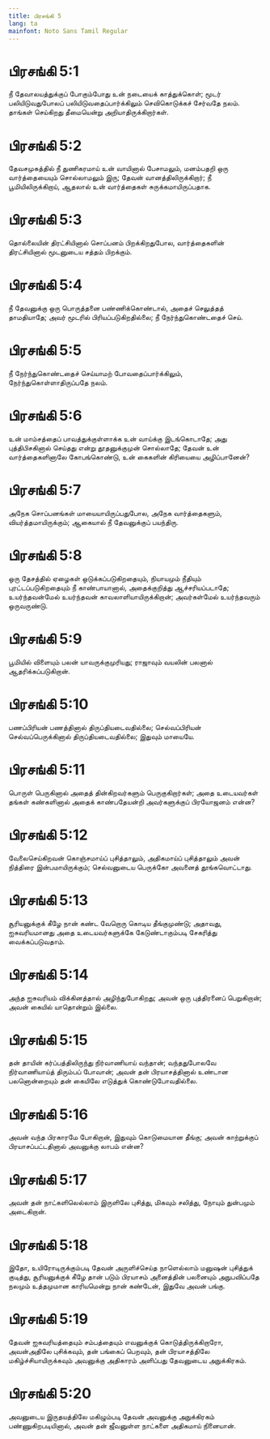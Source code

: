 ```yaml
---
title: பிரசங்கி 5
lang: ta
mainfont: Noto Sans Tamil Regular
---
```


# பிரசங்கி 5:1

நீ தேவாலயத்துக்குப் போகும்போது உன் நடையைக் காத்துக்கொள்; மூடர் பலியிடுவதுபோலப் பலியிடுவதைப்பார்க்கிலும் செவிகொடுக்கச் சேர்வதே நலம். தாங்கள் செய்கிறது தீமையென்று அறியாதிருக்கிறார்கள்.

# பிரசங்கி 5:2

தேவசமுகத்தில் நீ துணிகரமாய் உன் வாயினால் பேசாமலும், மனம்பதறி ஒரு வார்த்தையையும் சொல்லாமலும் இரு; தேவன் வானத்திலிருக்கிறார்; நீ பூமியிலிருக்கிறாய், ஆதலால் உன் வார்த்தைகள் சுருக்கமாயிருப்பதாக.

# பிரசங்கி 5:3

தொல்லையின் திரட்சியினால் சொப்பனம் பிறக்கிறதுபோல, வார்த்தைகளின் திரட்சியினால் மூடனுடைய சத்தம் பிறக்கும்.

# பிரசங்கி 5:4

நீ தேவனுக்கு ஒரு பொருத்தனை பண்ணிக்கொண்டால், அதைச் செலுத்தத் தாமதியாதே; அவர் மூடரில் பிரியப்படுகிறதில்லை; நீ நேர்ந்துகொண்டதைச் செய்.

# பிரசங்கி 5:5

நீ நேர்ந்துகொண்டதைச் செய்யாமற் போவதைப்பார்க்கிலும், நேர்ந்துகொள்ளாதிருப்பதே நலம்.

# பிரசங்கி 5:6

உன் மாம்சத்தைப் பாவத்துக்குள்ளாக்க உன் வாய்க்கு இடங்கொடாதே; அது புத்திபிசகினால் செய்தது என்று தூதனுக்குமுன் சொல்லாதே; தேவன் உன் வார்த்தைகளினாலே கோபங்கொண்டு, உன் கைகளின் கிரியையை அழிப்பானேன்?

# பிரசங்கி 5:7

அநேக சொப்பனங்கள் மாயையாயிருப்பதுபோல, அநேக வார்த்தைகளும், வியர்த்தமாயிருக்கும்; ஆகையால் நீ தேவனுக்குப் பயந்திரு.

# பிரசங்கி 5:8

ஒரு தேசத்தில் ஏழைகள் ஒடுக்கப்படுகிறதையும், நியாயமும் நீதியும் புரட்டப்படுகிறதையும் நீ காண்பாயானால், அதைக்குறித்து ஆச்சரியப்படாதே; உயர்ந்தவன்மேல் உயர்ந்தவன் காவலாளியாயிருக்கிறான்; அவர்கள்மேல் உயர்ந்தவரும் ஒருவருண்டு.

# பிரசங்கி 5:9

பூமியில் விளையும் பலன் யாவருக்குமுரியது; ராஜாவும் வயலின் பலனால் ஆதரிக்கப்படுகிறான்.

# பிரசங்கி 5:10

பணப்பிரியன் பணத்தினால் திருப்தியடைவதில்லை; செல்வப்பிரியன் செல்வப்பெருக்கினால் திருப்தியடைவதில்லை; இதுவும் மாயையே.

# பிரசங்கி 5:11

பொருள் பெருகினால் அதைத் தின்கிறவர்களும் பெருகுகிறார்கள்; அதை உடையவர்கள் தங்கள் கண்களினால் அதைக் காண்பதேயன்றி அவர்களுக்குப் பிரயோஜனம் என்ன?

# பிரசங்கி 5:12

வேலைசெய்கிறவன் கொஞ்சமாய்ப் புசித்தாலும், அதிகமாய்ப் புசித்தாலும் அவன் நித்திரை இன்பமாயிருக்கும்; செல்வனுடைய பெருக்கோ அவனைத் தூங்கவொட்டாது.

# பிரசங்கி 5:13

சூரியனுக்குக் கீழே நான் கண்ட வேறொரு கொடிய தீங்குமுண்டு; அதாவது, ஐசுவரியமானது அதை உடையவர்களுக்கே கேடுண்டாகும்படி சேகரித்து வைக்கப்படுவதாம்.

# பிரசங்கி 5:14

அந்த ஐசுவரியம் விக்கினத்தால் அழிந்துபோகிறது; அவன் ஒரு புத்திரனைப் பெறுகிறான்; அவன் கையில் யாதொன்றும் இல்லை.

# பிரசங்கி 5:15

தன் தாயின் கர்ப்பத்திலிருந்து நிர்வாணியாய் வந்தான்; வந்ததுபோலவே நிர்வாணியாய்த் திரும்பப் போவான்; அவன் தன் பிரயாசத்தினால் உண்டான பலனொன்றையும் தன் கையிலே எடுத்துக் கொண்டுபோவதில்லை.

# பிரசங்கி 5:16

அவன் வந்த பிரகாரமே போகிறான், இதுவும் கொடுமையான தீங்கு; அவன் காற்றுக்குப் பிரயாசப்பட்டதினால் அவனுக்கு லாபம் என்ன?

# பிரசங்கி 5:17

அவன் தன் நாட்களிலெல்லாம் இருளிலே புசித்து, மிகவும் சலித்து, நோயும் துன்பமும் அடைகிறான்.

# பிரசங்கி 5:18

இதோ, உயிரோடிருக்கும்படி தேவன் அருளிச்செய்த நாளெல்லாம் மனுஷன் புசித்துக் குடித்து, சூரியனுக்குக் கீழே தான் படும் பிரயாசம் அனைத்தின் பலனையும் அநுபவிப்பதே நலமும் உத்தமுமான காரியமென்று நான் கண்டேன், இதுவே அவன் பங்கு.

# பிரசங்கி 5:19

தேவன் ஐசுவரியத்தையும் சம்பத்தையும் எவனுக்குக் கொடுத்திருக்கிறாரோ, அவன்அதிலே புசிக்கவும், தன் பங்கைப் பெறவும், தன் பிரயாசத்திலே மகிழ்ச்சியாயிருக்கவும் அவனுக்கு அதிகாரம் அளிப்பது தேவனுடைய அநுக்கிரகம்.

# பிரசங்கி 5:20

அவனுடைய இருதயத்திலே மகிழும்படி தேவன் அவனுக்கு அநுக்கிரகம் பண்ணுகிறபடியினால், அவன் தன் ஜீவனுள்ள நாட்களை அதிகமாய் நினையான்.

